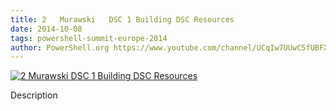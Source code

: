 ```yaml
---
title: 2   Murawski   DSC 1 Building DSC Resources
date: 2014-10-08
tags: powershell-summit-europe-2014
author: PowerShell.org https://www.youtube.com/channel/UCqIw7UUwC5fUBFXYX68aMrQ
---
```


[![2   Murawski   DSC 1 Building DSC Resources](https://i1.ytimg.com/vi/hxAlnqnWLC4/hqdefault.jpg "2   Murawski   DSC 1 Building DSC Resources")](https://www.youtube.com/watch?v=hxAlnqnWLC4)

Description
